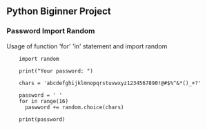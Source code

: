 ## Python Biginner Project

### Password Import Random

Usage of function 'for' 'in' statement and import random

        import random

        print("Your password: ")

        chars = 'abcdefghijklmnopqrstuvwxyz1234567890!@#$%^&*()_+?'

        password = ' '
        for in range(16)
          paswword += random.choice(chars)

        print(password)
